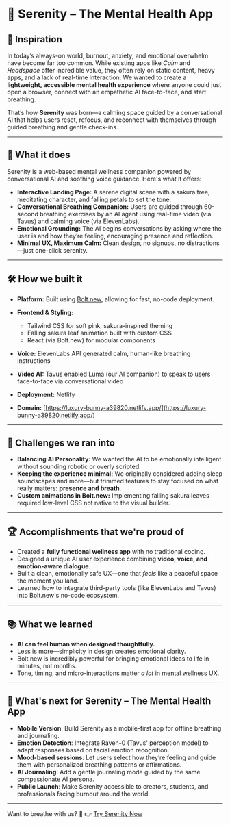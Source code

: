 # 🌸 Serenity – The Mental Health App

## 🌱 Inspiration

In today’s always-on world, burnout, anxiety, and emotional overwhelm have become far too common. While existing apps like *Calm* and *Headspace* offer incredible value, they often rely on static content, heavy apps, and a lack of real-time interaction. We wanted to create a **lightweight, accessible mental health experience** where anyone could just open a browser, connect with an empathetic AI face-to-face, and start breathing.

That’s how **Serenity** was born—a calming space guided by a conversational AI that helps users reset, refocus, and reconnect with themselves through guided breathing and gentle check-ins.

---

## 🧘 What it does

Serenity is a web-based mental wellness companion powered by conversational AI and soothing voice guidance. Here's what it offers:

* **Interactive Landing Page:** A serene digital scene with a sakura tree, meditating character, and falling petals to set the tone.
* **Conversational Breathing Companion:** Users are guided through 60-second breathing exercises by an AI agent using real-time video (via Tavus) and calming voice (via ElevenLabs).
* **Emotional Grounding:** The AI begins conversations by asking where the user is and how they’re feeling, encouraging presence and reflection.
* **Minimal UX, Maximum Calm:** Clean design, no signups, no distractions—just one-click serenity.

---

## 🛠️ How we built it

* **Platform:** Built using [Bolt.new](https://bolt.new), allowing for fast, no-code deployment.
* **Frontend & Styling:**

  * Tailwind CSS for soft pink, sakura-inspired theming
  * Falling sakura leaf animation built with custom CSS
  * React (via Bolt.new) for modular components
* **Voice:** ElevenLabs API generated calm, human-like breathing instructions
* **Video AI:** Tavus enabled Luma (our AI companion) to speak to users face-to-face via conversational video
* **Deployment:** Netlify
* **Domain:** [https://luxury-bunny-a39820.netlify.app/](https://luxury-bunny-a39820.netlify.app/)

---

## 🚧 Challenges we ran into

* **Balancing AI Personality:** We wanted the AI to be emotionally intelligent without sounding robotic or overly scripted.
* **Keeping the experience minimal:** We originally considered adding sleep soundscapes and more—but trimmed features to stay focused on what really matters: **presence and breath**.
* **Custom animations in Bolt.new:** Implementing falling sakura leaves required low-level CSS not native to the visual builder.

---

## 🏆 Accomplishments that we're proud of

* Created a **fully functional wellness app** with no traditional coding.
* Designed a unique AI user experience combining **video, voice, and emotion-aware dialogue**.
* Built a clean, emotionally safe UX—one that *feels* like a peaceful space the moment you land.
* Learned how to integrate third-party tools (like ElevenLabs and Tavus) into Bolt.new's no-code ecosystem.

---

## 📚 What we learned

* **AI can feel human when designed thoughtfully.**
* Less is more—simplicity in design creates emotional clarity.
* Bolt.new is incredibly powerful for bringing emotional ideas to life in minutes, not months.
* Tone, timing, and micro-interactions matter *a lot* in mental wellness UX.

---

## 🔮 What's next for Serenity – The Mental Health App

* **Mobile Version**: Build Serenity as a mobile-first app for offline breathing and journaling.
* **Emotion Detection**: Integrate Raven-0 (Tavus' perception model) to adapt responses based on facial emotion recognition.
* **Mood-based sessions**: Let users select how they’re feeling and guide them with personalized breathing patterns or affirmations.
* **AI Journaling**: Add a gentle journaling mode guided by the same compassionate AI persona.
* **Public Launch**: Make Serenity accessible to creators, students, and professionals facing burnout around the world.

---

Want to breathe with us? 🌸
👉 [Try Serenity Now](https://luxury-bunny-a39820.netlify.app/)
